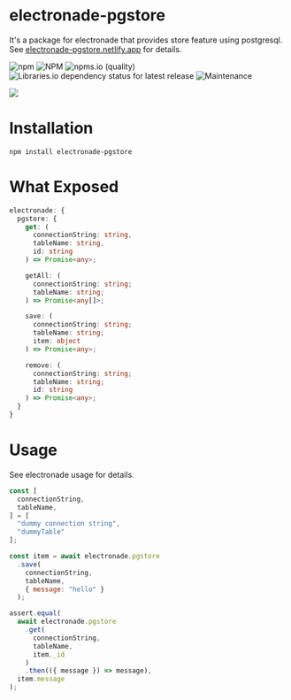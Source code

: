 # electronade-pgstore

It's a package for electronade that provides store feature using postgresql.  
See [electronade-pgstore.netlify.app](https://electronade-pgstore.netlify.app/) for details.

![npm](https://img.shields.io/npm/v/electronade-pgstore)
![NPM](https://img.shields.io/npm/l/electronade-pgstore)
![npms.io (quality)](https://img.shields.io/npms-io/quality-score/electronade-pgstore)
![Libraries.io dependency status for latest release](https://img.shields.io/librariesio/release/npm/electronade-pgstore)
![Maintenance](https://img.shields.io/maintenance/yes/2022)

[![](https://nodei.co/npm/electronade-pgstore.svg?mini=true)](https://www.npmjs.com/package/electronade-pgstore)

# Installation
``` shell
npm install electronade-pgstore
```

# What Exposed
``` typescript
electronade: {
  pgstore: {
    get: (
      connectionString: string,
      tableName: string,
      id: string
    ) => Promise<any>;

    getAll: (
      connectionString: string;
      tableName: string;
    ) => Promise<any[]>;

    save: (
      connectionString: string;
      tableName: string;
      item: object
    ) => Promise<any>;

    remove: (
      connectionString: string;
      tableName: string;
      id: string
    ) => Promise<any>;
  }
}
```

# Usage
See electronade usage for details.

``` javascript
const [
  connectionString,
  tableName,
] = [
  "dummy connection string",
  "dummyTable"
];

const item = await electronade.pgstore
  .save(
    connectionString,
    tableName,
    { message: "hello" }
  );

assert.equal(
  await electronade.pgstore
    .get(
      connectionString,
      tableName,
      item._id
    )
    .then(({ message }) => message),
  item.message
);

```
